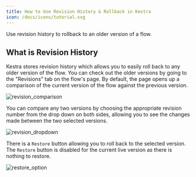 ```yaml
---
title: How to Use Revision History & Rollback in Kestra
icon: /docs/icons/tutorial.svg
---
```


Use revision history to rollback to an older version of a flow.

## What is Revision History

Kestra stores revision history which allows you to easily roll back to any older version of the flow. You can check out the older versions by going to the "Revisions" tab on the flow's page. By default, the page opens up a comparison of the current version of the flow against the previous version.

![revision_comparison](/docs/how-to-guides/rollback-and-revision-history/revision_comparison.png)

You can compare any two versions by choosing the appropriate revision number from the drop down on both sides, allowing you to see the changes made between the two selected versions.

![revision_dropdown](/docs/how-to-guides/rollback-and-revision-history/revision_dropdown.png)

There is a `Restore` button allowing you to roll back to the selected version. The `Restore` button is disabled for the current live version as there is nothing to restore.

![restore_option](/docs/how-to-guides/rollback-and-revision-history/restore_option.png)

